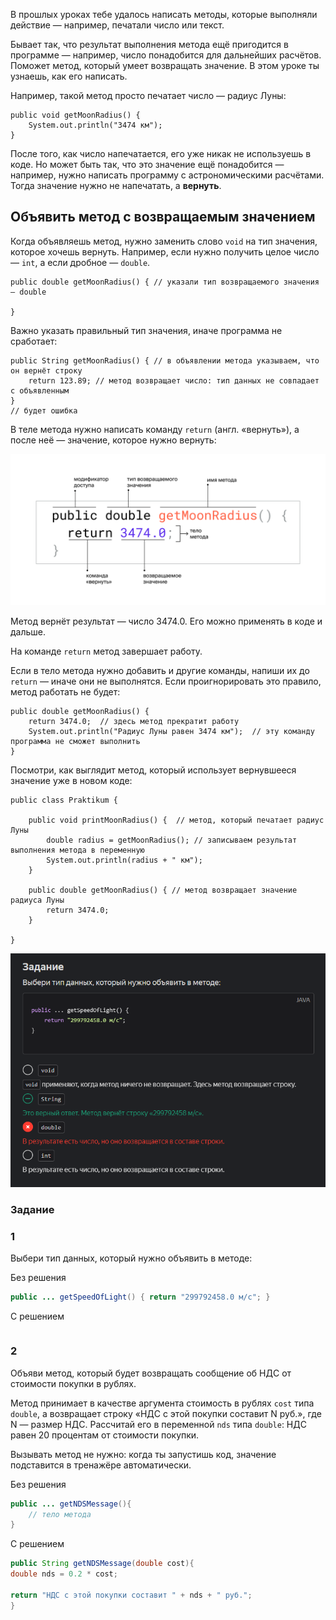 В прошлых уроках тебе удалось написать методы, которые выполняли действие — например, печатали число или текст.

Бывает так, что результат выполнения метода ещё пригодится в программе — например, число понадобится для дальнейших расчётов. Поможет метод, который умеет возвращать значение. В этом уроке ты узнаешь, как его написать.

Например, такой метод просто печатает число — радиус Луны:

```
public void getMoonRadius() {
    System.out.println("3474 км");
} 
```

После того, как число напечатается, его уже никак не используешь в коде. Но может быть так, что это значение ещё понадобится — например, нужно написать программу с астрономическими расчётами. Тогда значение нужно не напечатать, а **вернуть**.

## Объявить метод с возвращаемым значением

Когда объявляешь метод, нужно заменить слово `void` на тип значения, которое хочешь вернуть. Например, если нужно получить целое число — `int`, а если дробное — `double`.

```
public double getMoonRadius() { // указали тип возвращаемого значения — double
    
} 
```

Важно указать правильный тип значения, иначе программа не сработает:

```
public String getMoonRadius() { // в объявлении метода указываем, что он вернёт строку
    return 123.89; // метод возвращает число: тип данных не совпадает с объявленным
}
// будет ошибка 
```

В теле метода нужно написать команду `return` (англ. «вернуть»), а после неё — значение, которое нужно вернуть:

![4_methodReturnsValue_scheme_getMoonRadius.png](img%2F4_methodReturnsValue_scheme_getMoonRadius.png)

Метод вернёт результат — число 3474.0. Его можно применять в коде и дальше.

На команде `return` метод завершает работу.

Если в тело метода нужно добавить и другие команды, напиши их до `return` — иначе они не выполнятся. Если проигнорировать это правило, метод работать не будет:

```
public double getMoonRadius() {
    return 3474.0;  // здесь метод прекратит работу
    System.out.println("Радиус Луны равен 3474 км");  // эту команду программа не сможет выполнить
} 
```

Посмотри, как выглядит метод, который использует вернувшееся значение уже в новом коде:

```
public class Praktikum {

    public void printMoonRadius() {  // метод, который печатает радиус Луны
        double radius = getMoonRadius(); // записываем результат выполнения метода в переменную
        System.out.println(radius + " км");
    }
    
    public double getMoonRadius() { // метод возвращает значение радиуса Луны
        return 3474.0;
    }

} 
```

![img_1.png](img%2Fimg_1.png)

### Задание
### 1
Выбери тип данных, который нужно объявить в методе:

Без решения
```Java
public ... getSpeedOfLight() { return "299792458.0 м/с"; }
```

С решением
```Java

```

### 2
Объяви метод, который будет возвращать сообщение об НДС от стоимости покупки в рублях.

Метод принимает в качестве аргумента стоимость в рублях `cost` типа `double`, а возвращает строку «НДС с этой покупки составит N руб.», где N — размер НДС. Рассчитай его в переменной `nds` типа `double`: НДС равен 20 процентам от стоимости покупки.

Вызывать метод не нужно: когда ты запустишь код, значение подставится в тренажёре автоматически.

Без решения
```Java
public ... getNDSMessage(){
	// тело метода 
}
```

С решением
```Java
public String getNDSMessage(double cost){
double nds = 0.2 * cost;
  
return "НДС с этой покупки составит " + nds + " руб.";
}
```